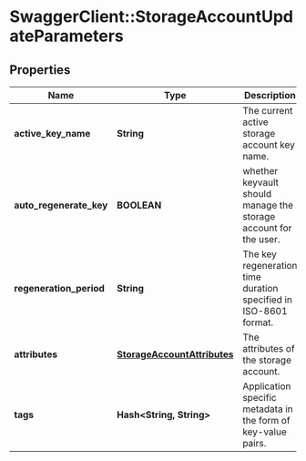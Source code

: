 # SwaggerClient::StorageAccountUpdateParameters

## Properties
Name | Type | Description | Notes
------------ | ------------- | ------------- | -------------
**active_key_name** | **String** | The current active storage account key name. | [optional] 
**auto_regenerate_key** | **BOOLEAN** | whether keyvault should manage the storage account for the user. | [optional] 
**regeneration_period** | **String** | The key regeneration time duration specified in ISO-8601 format. | [optional] 
**attributes** | [**StorageAccountAttributes**](StorageAccountAttributes.md) | The attributes of the storage account. | [optional] 
**tags** | **Hash&lt;String, String&gt;** | Application specific metadata in the form of key-value pairs. | [optional] 


